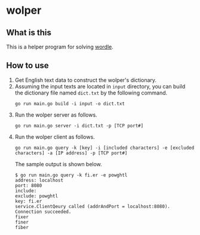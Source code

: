 # wolper

## What is this

This is a helper program for solving [wordle](https://www.powerlanguage.co.uk/wordle/).

## How to use

1. Get English text data to construct the wolper's dictionary.
2. Assuming the input texts are located in `input` directory, you can build the dictionary file named `dict.txt` by the following command.
   ```
   go run main.go build -i input -o dict.txt
   ```
3. Run the wolper server as follows.
   ```
   go run main.go server -i dict.txt -p [TCP port#]
   ```
4. Run the wolper client as follows.
   ```
   go run main.go query -k [key] -i [included characters] -e [excluded characters] -a [IP address] -p [TCP port#]
   ```
   The sample output is shown below.
   ```
   $ go run main.go query -k fi.er -e powghtl
   address: localhost
   port: 8080
   include: 
   exclude: powghtl
   key: fi.er
   service.ClientQeury called (addrAndPort = localhost:8080).
   Connection succeeded.
   fixer
   finer
   fiber
   ```